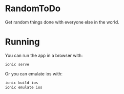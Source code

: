 # RandomToDo
Get random things done with everyone else in the world.

# Running
You can run the app in a browser with:
```bash
ionic serve
```

Or you can emulate ios with:
```bash
ionic build ios
ionic emulate ios
```
